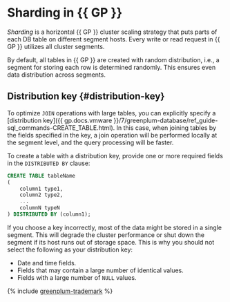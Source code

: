 # Sharding in {{ GP }}

_Sharding_ is a horizontal {{ GP }} cluster scaling strategy that puts parts of each DB table on different segment hosts. Every write or read request in {{ GP }} utilizes all cluster segments.

By default, all tables in {{ GP }} are created with random distribution, i.e., a segment for storing each row is determined randomly. This ensures even data distribution across segments.

## Distribution key {#distribution-key}

To optimize `JOIN` operations with large tables, you can explicitly specify a [distribution key]({{ gp.docs.vmware }}/7/greenplum-database/ref_guide-sql_commands-CREATE_TABLE.html). In this case, when joining tables by the fields specified in the key, a join operation will be performed locally at the segment level, and the query processing will be faster.

To create a table with a distribution key, provide one or more required fields in the `DISTRIBUTED BY` clause:

```sql
CREATE TABLE tableName
(
    column1 type1,
    column2 type2,
    ...
    columnN typeN
) DISTRIBUTED BY (column1);
```

If you choose a key incorrectly, most of the data might be stored in a single segment. This will degrade the cluster performance or shut down the segment if its host runs out of storage space. This is why you should not select the following as your distribution key:

* Date and time fields.
* Fields that may contain a large number of identical values.
* Fields with a large number of `NULL` values.

{% include [greenplum-trademark](../../_includes/mdb/mgp/trademark.md) %}
